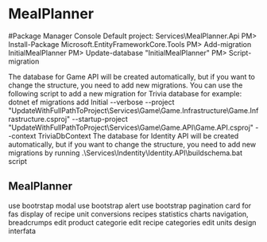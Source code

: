# MealPlanner

#Package Manager Console
Default project: Services\MealPlanner.Api
PM> Install-Package Microsoft.EntityFrameworkCore.Tools
PM> Add-migration InitialMealPlanner
PM> Update-database "InitialMealPlanner"
PM> Script-migration

The database for Game API will be created automatically, but if you want to change the structure, you need to add new migrations. You can use the following script to add a new migration for Trivia database for example: dotnet ef migrations add Initial --verbose --project "UpdateWithFullPathToProject\Services\Game\Game.Infrastructure\Game.Infrastructure.csproj" --startup-project "UpdateWithFullPathToProject\Services\Game\Game.API\Game.API.csproj" --context TriviaDbContext
The database for Identity API will be created automatically, but if you want to change the structure, you need to add new migrations by running .\Services\Indentity\Identity.API\buildschema.bat script

MealPlanner
-

use bootrstap modal
use bootstrap alert
use bootstrap pagination
card for fas display of recipe
unit conversions
recipes statistics charts
navigation, breadcrumps
edit product categorie
edit recipe categories
edit units
design interfata